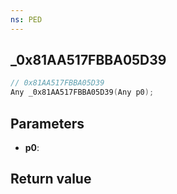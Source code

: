 ```yaml
---
ns: PED
---
```

## _0x81AA517FBBA05D39

```c
// 0x81AA517FBBA05D39
Any _0x81AA517FBBA05D39(Any p0);
```


## Parameters
* **p0**: 

## Return value
